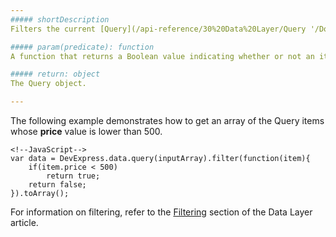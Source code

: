 ```yaml
---
##### shortDescription
Filters the current [Query](/api-reference/30%20Data%20Layer/Query '/Documentation/ApiReference/Data_Layer/Query/') data.

##### param(predicate): function
A function that returns a Boolean value indicating whether or not an item is included in the resulting array.

##### return: object
The Query object.

---
```

The following example demonstrates how to get an array of the Query items whose **price** value is lower than 500.

    <!--JavaScript-->
    var data = DevExpress.data.query(inputArray).filter(function(item){
        if(item.price < 500)
            return true;
        return false;
    }).toArray();

For information on filtering, refer to the [Filtering](/concepts/30%20Data%20Layer/5%20Data%20Layer/2%20Reading%20Data/15%20Filtering '/Documentation/Guide/Data_Layer/Data_Layer/#Reading_Data/Filtering') section of the Data Layer article.